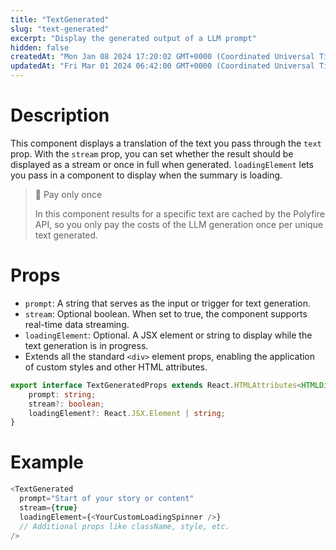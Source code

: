 ```yaml
---
title: "TextGenerated"
slug: "text-generated"
excerpt: "Display the generated output of a LLM prompt"
hidden: false
createdAt: "Mon Jan 08 2024 17:20:02 GMT+0000 (Coordinated Universal Time)"
updatedAt: "Fri Mar 01 2024 06:42:00 GMT+0000 (Coordinated Universal Time)"
---
```

# Description

This component displays a translation of the text you pass through the `text` prop. With the `stream` prop, you can set whether the result should be displayed as a stream or once in full when generated. `loadingElement` lets you pass in a component to display when the summary is loading.

> 📘 Pay only once
> 
> In this component results for a specific text are cached by the Polyfire API, so you only pay the costs of the LLM generation once per unique text generated.

# Props

- `prompt`: A string that serves as the input or trigger for text generation.
- `stream`: Optional boolean. When set to true, the component supports real-time data streaming.
- `loadingElement`: Optional. A JSX element or string to display while the text generation is in progress.
- Extends all the standard `<div>` element props, enabling the application of custom styles and other HTML attributes.

```typescript
export interface TextGeneratedProps extends React.HTMLAttributes<HTMLDivElement> {
    prompt: string;
    stream?: boolean;
    loadingElement?: React.JSX.Element | string;
}
```

# Example

```typescript
<TextGenerated
  prompt="Start of your story or content"
  stream={true}
  loadingElement={<YourCustomLoadingSpinner />}
  // Additional props like className, style, etc.
/>
```
